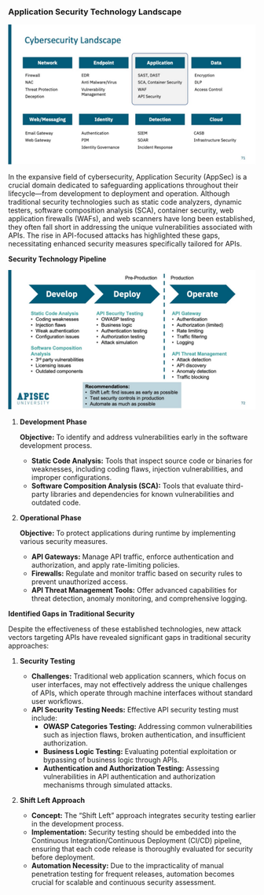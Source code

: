 ### Application Security Technology Landscape

![](/API%20Security%20Fundamentals/images/25e4e-f8d4-100c-4bc-73dc5f5caa_70.jpg)

In the expansive field of cybersecurity, Application Security (AppSec) is a crucial domain dedicated to safeguarding applications throughout their lifecycle—from development to deployment and operation. Although traditional security technologies such as static code analyzers, dynamic testers, software composition analysis (SCA), container security, web application firewalls (WAFs), and web scanners have long been established, they often fall short in addressing the unique vulnerabilities associated with APIs. The rise in API-focused attacks has highlighted these gaps, necessitating enhanced security measures specifically tailored for APIs.

**Security Technology Pipeline**

![](/API%20Security%20Fundamentals/images/3221cf-2e61-463-c680-a5cae1b2c4f_71.jpg)

1. **Development Phase**

   **Objective:** To identify and address vulnerabilities early in the software development process.

   - **Static Code Analysis:** Tools that inspect source code or binaries for weaknesses, including coding flaws, injection vulnerabilities, and improper configurations.
   - **Software Composition Analysis (SCA):** Tools that evaluate third-party libraries and dependencies for known vulnerabilities and outdated code.

2. **Operational Phase**

   **Objective:** To protect applications during runtime by implementing various security measures.

   - **API Gateways:** Manage API traffic, enforce authentication and authorization, and apply rate-limiting policies.
   - **Firewalls:** Regulate and monitor traffic based on security rules to prevent unauthorized access.
   - **API Threat Management Tools:** Offer advanced capabilities for threat detection, anomaly monitoring, and comprehensive logging.

**Identified Gaps in Traditional Security**

Despite the effectiveness of these established technologies, new attack vectors targeting APIs have revealed significant gaps in traditional security approaches:

1. **Security Testing**

   - **Challenges:** Traditional web application scanners, which focus on user interfaces, may not effectively address the unique challenges of APIs, which operate through machine interfaces without standard user workflows.
   - **API Security Testing Needs:** Effective API security testing must include:
     - **OWASP Categories Testing:** Addressing common vulnerabilities such as injection flaws, broken authentication, and insufficient authorization.
     - **Business Logic Testing:** Evaluating potential exploitation or bypassing of business logic through APIs.
     - **Authentication and Authorization Testing:** Assessing vulnerabilities in API authentication and authorization mechanisms through simulated attacks.

2. **Shift Left Approach**

   - **Concept:** The “Shift Left” approach integrates security testing earlier in the development process.
   - **Implementation:** Security testing should be embedded into the Continuous Integration/Continuous Deployment (CI/CD) pipeline, ensuring that each code release is thoroughly evaluated for security before deployment.
   - **Automation Necessity:** Due to the impracticality of manual penetration testing for frequent releases, automation becomes crucial for scalable and continuous security assessment.
